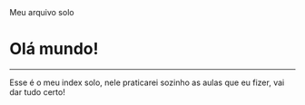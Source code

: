 <!DOCTYPE html>
<html lang="pt-br">
<head>
    <meta charset="UTF-8">
    <meta name="viewport" content="width=device-width, initial-scale=1.0">
    <tittle>Meu arquivo solo</tittle>
</head>
<body>
    </h1>
    <h1>Olá mundo!</h1>
    <hr>
    <p>Esse é o meu index solo, nele praticarei sozinho as aulas que eu fizer, vai dar tudo certo!</p>
    
</body>
</html>
